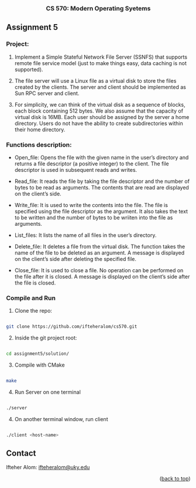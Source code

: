 <a  name="readme-top"></a>
<!-- PROJECT LOGO -->
<br  />
<div  align="center">
<h3  align="center">CS 570: Modern Operating Syetems</h3>
</div>

<!-- GETTING STARTED -->

## Assignment 5

  

### Project:

1. Implement a Simple Stateful Network File Server (SSNFS) that supports remote file service model (just to make things easy, data caching is not supported). 

2. The file server will use a Linux file as a virtual disk to store the files created by the clients. The server and client should be implemented as Sun RPC server and client. 

3. For simplicity, we can think of the virtual disk as a sequence of blocks, each block containing 512 bytes. We also assume that the capacity of virtual disk is 16MB. Each user should be assigned by the server a home directory. Users do not have the ability to create subdirectories within their home directory.

### Functions description:

* Open_file: Opens the file with the given name in the user’s directory and returns a file descriptor (a positive integer) to the client. The file descriptor is used in subsequent reads and writes.

* Read_file: It reads the file by taking the file descriptor and the number of bytes to be read as arguments. The contents that are read are displayed on the client’s side.

* Write_file: It is used to write the contents into the file. The file is specified using the file descriptor as the argument. It also takes the text to be written and the number of bytes to be wriiten into the file as arguments.

* List_files: It lists the name of all files in the user’s directory.

* Delete_file: It deletes a file from the virtual disk. The function takes the name of the file to be deleted as an argument. A message is displayed on the client’s side after deleting the specified file.

* Close_file: It is used to close a file. No operation can be performed on the file after it is closed. A message is displayed on the client’s side after the file is closed.
  

### Compile and Run

1. Clone the repo:

```sh

git clone https://github.com/ifteheralom/cs570.git

```

2. Inside the git project root:

```sh

cd assignment5/solution/

```

3. Compile with CMake

```sh

make

```
4. Run Server on one terminal

```sh

./server

```
4. On another terminal window, run client

```sh

./client <host-name>

```
 

<!-- CONTACT -->

## Contact

  

Ifteher Alom: ifteheralom@uky.edu

  

<p  align="right">(<a  href="#readme-top">back to top</a>)</p>